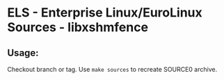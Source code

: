 # ELS - Enterprise Linux/EuroLinux Sources - libxshmfence
 
## Usage:
  Checkout branch or tag. Use `make sources` to recreate  SOURCE0 archive.
